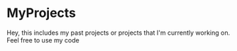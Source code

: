# MyProjects
Hey, this includes my past projects or projects that I'm currently working on. Feel free to use my code
